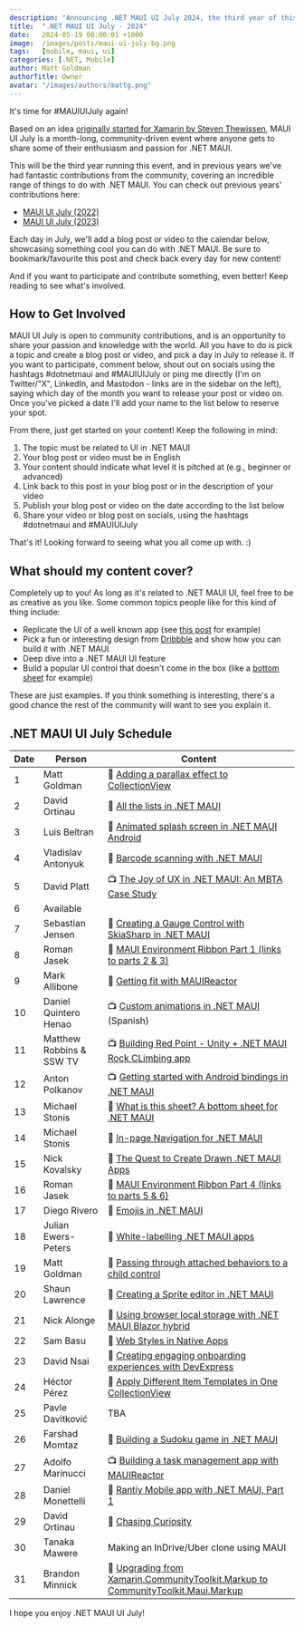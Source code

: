 ```yaml
---
description: "Announcing .NET MAUI UI July 2024, the third year of this community-driven event where developers share their passion for building beautiful .NET MAUI user interfaces."
title:  ".NET MAUI UI July - 2024"
date:   2024-05-19 00:00:01 +1000
image:  /images/posts/maui-ui-july-bg.png
tags:   [mobile, maui, ui]
categories: [.NET, Mobile]
author: Matt Goldman
authorTitle: Owner
avatar: "/images/authors/mattg.png"
---
```


It's time for #MAUIUIJuly again!

Based on an idea [originally started for Xamarin by Steven Thewissen](https://thewissen.io/introducing-xamarin-ui-july/), MAUI UI July is a month-long, community-driven event where anyone gets to share some of their enthusiasm and passion for .NET MAUI.

This will be the third year running this event, and in previous years we've had fantastic contributions from the community, covering an incredible range of things to do with .NET MAUI. You can check out previous years' contributions here:

* [MAUI UI July (2022)](/posts/maui-ui-july)
* [MAUI UI July (2023)](/posts/maui-ui-july-23)

Each day in July, we'll add a blog post or video to the calendar below, showcasing something cool you can do with .NET MAUI. Be sure to bookmark/favourite this post and check back every day for new content!

And if you want to participate and contribute something, even better! Keep reading to see what's involved.

## How to Get Involved

MAUI UI July is open to community contributions, and is an opportunity to share your passion and knowledge with the world. All you have to do is pick a topic and create a blog post or video, and pick a day in July to release it. If you want to participate, comment below, shout out on socials using the hashtags #dotnetmaui and #MAUIUIJuly or ping me directly (I'm on Twitter/"X", LinkedIn, and Mastodon - links are in the sidebar on the left), saying which day of the month you want to release your post or video on. Once you've picked a date I'll add your name to the list below to reserve your spot.

From there, just get started on your content! Keep the following in mind:

1. The topic must be related to UI in .NET MAUI
2. Your blog post or video must be in English
3. Your content should indicate what level it is pitched at (e.g., beginner or advanced)
4. Link back to this post in your blog post or in the description of your video
5. Publish your blog post or video on the date according to the list below
6. Share your video or blog post on socials, using the hashtags #dotnetmaui and #MAUIUIJuly

That's it! Looking forward to seeing what you all come up with. :)

## What should my content cover?

Completely up to you! As long as it's related to .NET MAUI UI, feel free to be as creative as you like. Some common topics people like for this kind of thing include:

* Replicate the UI of a well known app (see [this post](/posts/outlook-clone) for example)
* Pick a fun or interesting design from [Dribbble](https://dribbble.com) and show how you can build it with .NET MAUI
* Deep dive into a .NET MAUI UI feature
* Build a popular UI control that doesn't come in the box (like a [bottom sheet](https://blogs.xgenoapps.com/post/2022/07/23/maui-bottom-sheet) for example)

These are just examples. If you think something is interesting, there's a good chance the rest of the community will want to see you explain it.


## .NET MAUI UI July Schedule

| Date | Person                   | Content                                                                                                                                                                                                  |
| ---- | ------------------------ | -------------------------------------------------------------------------------------------------------------------------------------------------------------------------------------------------------- |
| 1    | Matt Goldman             | 📰 [Adding a parallax effect to CollectionView](/posts/parallax-collection/)                                                                                                                            |
| 2    | David Ortinau            | 📰 [All the lists in .NET MAUI](https://dev.to/davidortinau/all-the-lists-in-net-maui-33bd)                                                                                                             |
| 3    | Luis Beltran             | 📰 [Animated splash screen in .NET MAUI Android](https://dev.to/icebeam7/animated-splash-screen-in-net-maui-android-2ipg)                                                                               |
| 4    | Vladislav Antonyuk       | 📰 [Barcode scanning with .NET MAUI](https://vladislavantonyuk.github.io/articles/Various-methods-for-barcode-scanning-in-.NET-MAUI/)                                                                   |
| 5    | David Platt              | 📺 [The Joy of UX in .NET MAUI: An MBTA Case Study](https://www.youtube.com/watch?v=PGdihJt1pzA)                                                                                                        |
| 6    | Available                |                                                                                                                                                                                                          |
| 7    | Sebastian Jensen         | 📰 [Creating a Gauge Control with SkiaSharp in .NET MAUI](https://medium.com/@@tsjdevapps/create-a-gauge-control-using-skiasharp-in-net-maui-ce418e6320fb)                                               |
| 8    | Roman Jasek              | 📰 [MAUI Environment Ribbon Part 1 (links to parts 2 & 3)](https://www.riganti.cz/en/blog-posts/maui-environment-ribbon-intro-and-basic-ui-part-1)                                                      |
| 9    | Mark Allibone            | 📰 [Getting fit with MAUIReactor](https://mallibone.com/post/maui-reactor-fit)                                                                                                                          |
| 10   | Daniel Quintero Henao    | 📺 [Custom animations in .NET MAUI](https://www.youtube.com/watch?v=bw5APWXf1AI) (Spanish)                                                                                                              |
| 11   | Matthew Robbins & SSW TV | 📺 [Building Red Point - Unity + .NET MAUI Rock CLimbing app](https://youtu.be/CfodwPUSfSg?si=qmKwSkAnVhynGnuX)                                                                                         |
| 12   | Anton Polkanov           | 📺 [Getting started with Android bindings in .NET MAUI](https://www.youtube.com/watch?v=KaRMUa3Sg38)                                                                                                    |
| 13   | Michael Stonis           | 📰 [What is this sheet? A bottom sheet for .NET MAUI](https://www.ston.is/what-is-this-sheet-a-bottom-sheet-for-maui/)                                                                                  |
| 14   | Michael Stonis           | 📰 [In-page Navigation for .NET MAUI](https://www.ston.is/componentizer4k-in-page-navigation-for-.net-maui/)                                                                                            |
| 15   | Nick Kovalsky            | 📰 [The Quest to Create Drawn .NET MAUI Apps](https://taublast.github.io/posts/MauiJuly/)                                                                                                               |
| 16   | Roman Jasek              | 📰 [MAUI Environment Ribbon Part 4 (links to parts 5 & 6)](https://www.riganti.cz/en/blog-posts/maui-environment-ribbon-ui-customization-part-4)                                                        |
| 17   | Diego Rivero             | 📰 [Emojis in .NET MAUI](https://grialkit.com/blog/emojis-in-net-maui)                                                                                                                                  |
| 18   | Julian Ewers-Peters      | 📰 [White-labelling .NET MAUI apps](https://blog.ewers-peters.de/white-labeling-net-maui-apps)                                                                                                          |
| 19   | Matt Goldman             | 📰 [Passing through attached behaviors to a child control](https://goforgoldman.com/posts/passthrough-behavior/)                                                                                        |
| 20   | Shaun Lawrence           | 📰 [Creating a Sprite editor in .NET MAUI](https://blog.bijington.com/2024/07/31/creating-a-sprite-editor.html)                                                                                         |
| 21   | Nick Alonge              | 📰 [Using browser local storage with .NET MAUI Blazor hybrid](https://dev.to/nick_alonge/using-local-browser-storage-in-net-maui-blazor-hybrid-3loe)                                                    |
| 22   | Sam Basu                 | 📰 [Web Styles in Native Apps](https://www.telerik.com/blogs/web-styles-native-apps)                                                                                                                    |
| 23   | David Nsai               | 📰 [Creating engaging onboarding experiences with DevExpress](https://medium.com/@@nsaidave/creating-an-engaging-onboarding-experience-in-net-maui-using-devexpress-a948592df09e)                        |
| 24   | Héctor Pérez             | 📰 [Apply Different Item Templates in One CollectionView](https://devs.school/net-maui-data-template-selector/)                                                                                         |
| 25   | Pavle Davitković         | TBA                                                                                                                                                                                                      |
| 26   | Farshad Momtaz           | 📰 [Building a Sudoku game in .NET MAUI](https://dev.to/fdmomtaz/my-journey-in-making-a-game-with-net-maui-4hjk)                                                                                        |
| 27   | Adolfo Marinucci         | 📺 [Building a task management app with MAUIReactor](https://www.youtube.com/watch?v=q-oM2PO0ZtU)                                                                                                       |
| 28   | Daniel Monettelli        | 📰 [Rantiy Mobile app with .NET MAUI, Part 1](https://danielmonettelli.github.io/posts/rantiy-mobile-app-with-dotnetmaui-part-1/)                                                                       |
| 29   | David Ortinau            | 📰 [Chasing Curiosity](https://dev.to/davidortinau/chasing-curiosity-4ip2)                                                                                                                              |
| 30   | Tanaka Mawere            | Making an InDrive/Uber clone using MAUI                                                                                                                                                                  |
| 31   | Brandon Minnick          | 📰 [Upgrading from Xamarin.CommunityToolkit.Markup to CommunityToolkit.Maui.Markup](https://codetraveler.io/2024/07/29/upgrading-from-xamarin-communitytoolkit-markup-to-communitytoolkit-maui-markup/) |


I hope you enjoy .NET MAUI UI July!

